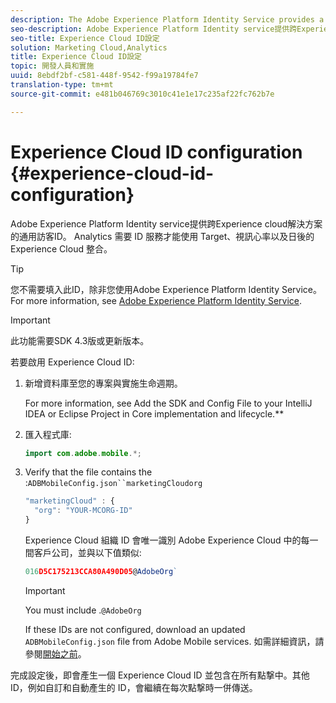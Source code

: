 ```yaml
---
description: The Adobe Experience Platform Identity Service provides a universal visitor ID across Experience Cloud solutions. Analytics 需要 ID 服務才能使用 Target、視訊心率以及日後的Experience Cloud 整合。
seo-description: Adobe Experience Platform Identity service提供跨Experience cloud解決方案的通用訪客ID。 Analytics 需要 ID 服務才能使用 Target、視訊心率以及日後的Experience Cloud 整合。
seo-title: Experience Cloud ID設定
solution: Marketing Cloud,Analytics
title: Experience Cloud ID設定
topic: 開發人員和實施
uuid: 8ebdf2bf-c581-448f-9542-f99a19784fe7
translation-type: tm+mt
source-git-commit: e481b046769c3010c41e1e17c235af22fc762b7e

---
```



# Experience Cloud ID configuration {#experience-cloud-id-configuration}

Adobe Experience Platform Identity service提供跨Experience cloud解決方案的通用訪客ID。 Analytics 需要 ID 服務才能使用 Target、視訊心率以及日後的Experience Cloud 整合。

>[!TIP]
>
>您不需要填入此ID，除非您使用Adobe Experience Platform Identity Service。 For more information, see [Adobe Experience Platform Identity Service](https://marketing.adobe.com/resources/help/en_US/mcvid/).

>[!IMPORTANT]
>
>此功能需要SDK 4.3版或更新版本。

若要啟用 Experience Cloud ID:

1. 新增資料庫至您的專案與實施生命週期。

   For more information, see Add the SDK and Config File to your IntelliJ IDEA or Eclipse Project in Core implementation and lifecycle.**[](/help/android/getting-started/dev-qs.md)

1. 匯入程式庫:

   ```java
   import com.adobe.mobile.*;
   ```

1. Verify that the  file contains the :`ADBMobileConfig.json``marketingCloudorg`

   ```js
   "marketingCloud" : { 
     "org": "YOUR-MCORG-ID" 
   }
   ```

   Experience Cloud 組織 ID 會唯一識別 Adobe Experience Cloud 中的每一間客戶公司，並與以下值類似: 

   ```js
   016D5C175213CCA80A490D05@AdobeOrg`
   ```

   >[!IMPORTANT]
   >
   >You must include .`@AdobeOrg`

   If these IDs are not configured, download an updated `ADBMobileConfig.json` file from Adobe Mobile services. 如需詳細資訊，請參閱[開始之前](/help/android/getting-started/requirements.md)。

完成設定後，即會產生一個 Experience Cloud ID 並包含在所有點撃中。其他 ID，例如自訂和自動產生的 ID，會繼續在每次點撃時一併傳送。
